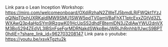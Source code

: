 Link para o Lean Inception Workshop: https://miro.com/welcomeonboard/OXdiRzhaN2ZWeTJ5bmdLRjFWQkt1YzJqQlNqT0phUXRKaldlMW9SMU1SWW5pdTV0amVBaFhXT1ptcExxZGtVd3ZLWXAwQ3p4aHpSYm9lRzgwK01HcUpSS2dhdFBtemlDN3JZdlAwYWU2dnVXM3BoS294ZEdVL3lBSnFseFgrMDRNakdSWkpBejJWRjJhRnhhb1UwcS9BPT0hdjE=?share_link_id=962703208147
Link para o youtube: https://youtu.be/xsvkTgztu2k
